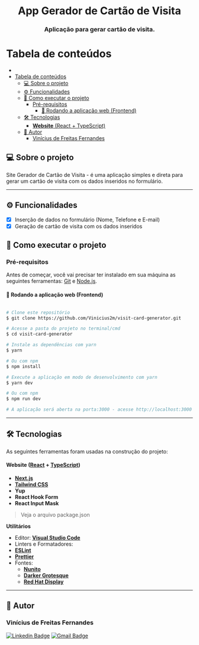 <h1 align="center">
      App Gerador de Cartão de Visita
</h1>

<h3 align="center">
    Aplicação para gerar cartão de visita.
</h3>

#

# Tabela de conteúdos

<!--ts-->

- [](#)
- [Tabela de conteúdos](#tabela-de-conteúdos)
  - [💻 Sobre o projeto](#-sobre-o-projeto)
  - [⚙️ Funcionalidades](#️-funcionalidades)
  - [🚀 Como executar o projeto](#-como-executar-o-projeto)
    - [Pré-requisitos](#pré-requisitos)
      - [🧭 Rodando a aplicação web (Frontend)](#-rodando-a-aplicação-web-frontend)
  - [🛠 Tecnologias](#-tecnologias)
    - [**Website** (React + TypeScript)](#website-react--typescript)
  - [🦸 Autor](#-autor)
    - [Vinícius de Freitas Fernandes](#vinícius-de-freitas-fernandes)

## 💻 Sobre o projeto

Site Gerador de Cartão de Visita - é uma aplicação simples e direta para gerar um cartão de visita com os dados inseridos no formulário.

---

## ⚙️ Funcionalidades

- [x] Inserção de dados no formulário (Nome, Telefone e E-mail)
- [x] Geração de cartão de visita com os dados inseridos

## 🚀 Como executar o projeto

### Pré-requisitos

Antes de começar, você vai precisar ter instalado em sua máquina as seguintes
ferramentas: [Git](https://git-scm.com) e [Node.js](https://nodejs.org/en/).

#### 🧭 Rodando a aplicação web (Frontend)

```bash

# Clone este repositório
$ git clone https://github.com/Vinicius2m/visit-card-generator.git

# Acesse a pasta do projeto no terminal/cmd
$ cd visit-card-generator

# Instale as dependências com yarn
$ yarn

# Ou com npm
$ npm install

# Execute a aplicação em modo de desenvolvimento com yarn
$ yarn dev

# Ou com npm
$ npm run dev

# A aplicação será aberta na porta:3000 - acesse http://localhost:3000

```

---

## 🛠 Tecnologias

As seguintes ferramentas foram usadas na construção do projeto:

#### **Website** ([React](https://reactjs.org/) + [TypeScript](https://www.typescriptlang.org/))

- **[Next.js](https://nextjs.org/)**
- **[Tailwind CSS](https://tailwindcss.com/)**
- **Yup**
- **React Hook Form**
- **React Input Mask**

> Veja o arquivo package.json

**Utilitários**

- Editor: **[Visual Studio Code](https://code.visualstudio.com/)**
- Linters e Formatadores:
- **[ESLint](https://eslint.org/)**
- **[Prettier](https://prettier.io/)**
- Fontes:
  - **[Nunito](https://fonts.google.com/specimen/Nunito)**
  - **[Darker Grotesque](https://fonts.google.com/specimen/Darker+Grotesque)**
  - **[Red Hat Display](https://fonts.google.com/specimen/Red+Hat+Display)**

---

## 🦸 Autor

### Vinícius de Freitas Fernandes

[![Linkedin Badge](https://img.shields.io/badge/-Vinicius-blue?style=flat-square&logo=Linkedin&logoColor=white&link=https://www.linkedin.com/in/tgmarinho/)](https://www.linkedin.com/in/vinicius-de-freitas/)
[![Gmail Badge](https://img.shields.io/badge/-viniciusfreitas144@gmail.com-c14438?style=flat-square&logo=Gmail&logoColor=white&link=mailto:viniciusfreitas144@gmail.com)](mailto:viniciusfreitas144@gmail.com)
